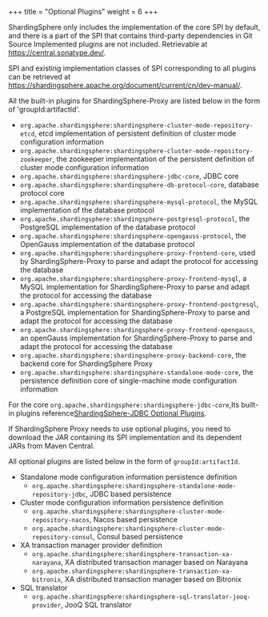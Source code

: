 +++
title = "Optional Plugins"
weight = 6
+++

ShardingSphere only includes the implementation of the core SPI by default, and there is a part of the SPI that contains third-party dependencies in Git Source
Implemented plugins are not included. Retrievable at https://central.sonatype.dev/.

SPI and existing implementation classes of SPI corresponding to all plugins can be retrieved at https://shardingsphere.apache.org/document/current/cn/dev-manual/.

All the built-in plugins for ShardingSphere-Proxy are listed below in the form of 'groupId:artifactId'.

- `org.apache.shardingsphere:shardingsphere-cluster-mode-repository-etcd`, etcd implementation of persistent definition of cluster mode configuration information
- `org.apache.shardingsphere:shardingsphere-cluster-mode-repository-zookeeper`, the zookeeper implementation of the persistent definition of cluster mode configuration information
- `org.apache.shardingsphere:shardingsphere-jdbc-core`, JDBC core
- `org.apache.shardingsphere:shardingsphere-db-protocol-core`, database protocol core
- `org.apache.shardingsphere:shardingsphere-mysql-protocol`, the MySQL implementation of the database protocol
- `org.apache.shardingsphere:shardingsphere-postgresql-protocol`, the PostgreSQL implementation of the database protocol
- `org.apache.shardingsphere:shardingsphere-opengauss-protocol`, the OpenGauss implementation of the database protocol
- `org.apache.shardingsphere:shardingsphere-proxy-frontend-core`, used by ShardingSphere-Proxy to parse and adapt the protocol for accessing the database
- `org.apache.shardingsphere:shardingsphere-proxy-frontend-mysql`, a MySQL implementation for ShardingSphere-Proxy to parse and adapt the protocol for accessing the database
- `org.apache.shardingsphere:shardingsphere-proxy-frontend-postgresql`, a PostgreSQL implementation for ShardingSphere-Proxy to parse and adapt the protocol for accessing the database
- `org.apache.shardingsphere:shardingsphere-proxy-frontend-opengauss`, an openGauss implementation for ShardingSphere-Proxy to parse and adapt the protocol for accessing the database
- `org.apache.shardingsphere:shardingsphere-proxy-backend-core`, the backend core for ShardingSphere Proxy
- `org.apache.shardingsphere:shardingsphere-standalone-mode-core`, the persistence definition core of single-machine mode configuration information

For the core `org.apache.shardingsphere:shardingsphere-jdbc-core`,Its built-in plugins reference[ShardingSphere-JDBC Optional Plugins](/en/user-manual/shardingsphere-jdbc/optional-plugins/).

If ShardingSphere Proxy needs to use optional plugins, you need to download the JAR containing its SPI implementation and its dependent JARs from Maven Central.

All optional plugins are listed below in the form of `groupId:artifactId`.

- Standalone mode configuration information persistence definition
  - `org.apache.shardingsphere:shardingsphere-standalone-mode-repository-jdbc`, JDBC based persistence
- Cluster mode configuration information persistence definition
  - `org.apache.shardingsphere:shardingsphere-cluster-mode-repository-nacos`, Nacos based persistence
  - `org.apache.shardingsphere:shardingsphere-cluster-mode-repository-consul`, Consul based persistence
- XA transaction manager provider definition
  - `org.apache.shardingsphere:shardingsphere-transaction-xa-narayana`, XA distributed transaction manager based on Narayana
  - `org.apache.shardingsphere:shardingsphere-transaction-xa-bitronix`, XA distributed transaction manager based on Bitronix
- SQL translator
  - `org.apache.shardingsphere:shardingsphere-sql-translator-jooq-provider`, JooQ SQL translator
